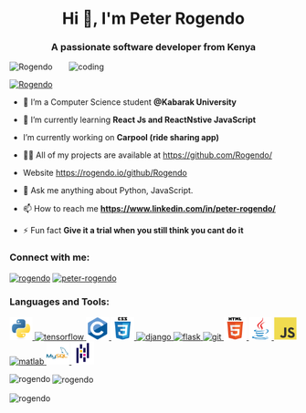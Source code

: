 


<h1 align="center">Hi 👋, I'm Peter Rogendo </h1>
<h3 align="center">A passionate software developer from Kenya</h3>

<img align="right" alt="coding" width="400" src="https://media4.giphy.com/media/RbDKaczqWovIugyJmW/giphy.gif" >
<p align="left"> <img src="https://komarev.com/ghpvc/?username=Rogendo&label=Profile%20views&color=0e75b6&style=flat" alt="Rogendo" /> </p>

<p align="left"> <a href="https://twitter.com/RogendoPeter" target="blank"><img src="https://img.shields.io/twitter/follow/RogendoPeter" alt="Rogendo" /></a> </p>




- 🔭 I’m a Computer Science student **@Kabarak University**

- 🌱 I’m currently learning **React Js and ReactNstive JavaScript**

- I’m currently working on **Carpool (ride sharing app)**


- 👨‍💻 All of my projects are available at  https://github.com/Rogendo/
- Website https://rogendo.io/github/Rogendo

- 💬 Ask me anything about Python, JavaScript.


- 📫 How to reach me **https://www.linkedin.com/in/peter-rogendo/**

- ⚡ Fun fact **Give it a trial when you still think you cant do it**

<h3 align="left">Connect with me:</h3>
<p align="left">
<a href="https://twitter.com/PeterRogendo" target="blank"><img align="center" src="https://raw.githubusercontent.com/rahuldkjain/github-profile-readme-generator/master/src/images/icons/Social/twitter.svg" alt="rogendo" height="30" width="40" /></a>
<a href="https://linkedin.com/in/peter-rogendo" target="blank"><img align="center" src="https://raw.githubusercontent.com/rahuldkjain/github-profile-readme-generator/master/src/images/icons/Social/linked-in-alt.svg" alt="peter-rogendo" height="30" width="40" /></a>
</p>

<h3 align="left">Languages and Tools:</h3>
<p align="left"><a href="https://www.python.org" target="_blank" rel="noreferrer"> <img src="https://raw.githubusercontent.com/devicons/devicon/master/icons/python/python-original.svg" alt="python" width="40" height="40"/> </a> <a href="https://www.tensorflow.org" target="_blank" rel="noreferrer"> <img src="https://www.vectorlogo.zone/logos/tensorflow/tensorflow-icon.svg" alt="tensorflow" width="40" height="40"/> </a> <a href="https://www.cprogramming.com/" target="_blank" rel="noreferrer"> <img src="https://raw.githubusercontent.com/devicons/devicon/master/icons/c/c-original.svg" alt="c" width="40" height="40"/> </a> <a href="https://www.w3schools.com/css/" target="_blank" rel="noreferrer"> <img src="https://raw.githubusercontent.com/devicons/devicon/master/icons/css3/css3-original-wordmark.svg" alt="css3" width="40" height="40"/> </a> <a href="https://www.djangoproject.com/" target="_blank" rel="noreferrer"> <img src="https://cdn.worldvectorlogo.com/logos/django.svg" alt="django" width="40" height="40"/> </a><a href="https://flask.palletsprojects.com/" target="_blank" rel="noreferrer"> <img src="https://www.vectorlogo.zone/logos/pocoo_flask/pocoo_flask-icon.svg" alt="flask" width="40" height="40"/> </a> <a href="https://git-scm.com/" target="_blank" rel="noreferrer"> <img src="https://www.vectorlogo.zone/logos/git-scm/git-scm-icon.svg" alt="git" width="40" height="40"/> </a> <a href="https://www.w3.org/html/" target="_blank" rel="noreferrer"> <img src="https://raw.githubusercontent.com/devicons/devicon/master/icons/html5/html5-original-wordmark.svg" alt="html5" width="40" height="40"/> </a> <a href="https://www.java.com" target="_blank" rel="noreferrer"> <img src="https://raw.githubusercontent.com/devicons/devicon/master/icons/java/java-original.svg" alt="java" width="40" height="40"/> </a> <a href="https://developer.mozilla.org/en-US/docs/Web/JavaScript" target="_blank" rel="noreferrer"> <img src="https://raw.githubusercontent.com/devicons/devicon/master/icons/javascript/javascript-original.svg" alt="javascript" width="40" height="40"/> </a> <a href="https://www.mathworks.com/" target="_blank" rel="noreferrer"> <img src="https://upload.wikimedia.org/wikipedia/commons/2/21/Matlab_Logo.png" alt="matlab" width="40" height="40"/> </a> <a href="https://www.mysql.com/" target="_blank" rel="noreferrer"> <img src="https://raw.githubusercontent.com/devicons/devicon/master/icons/mysql/mysql-original-wordmark.svg" alt="mysql" width="40" height="40"/> </a> <a href="https://pandas.pydata.org/" target="_blank" rel="noreferrer"> <img src="https://raw.githubusercontent.com/devicons/devicon/2ae2a900d2f041da66e950e4d48052658d850630/icons/pandas/pandas-original.svg" alt="pandas" width="40" height="40"/> </a>  </p>

<p><img align="left" src="https://github-readme-stats.vercel.app/api/top-langs?username=Rogendo&show_icons=true&locale=en&layout=compact" alt="rogendo" /></p>

<p>&nbsp;<img align="center" src="https://github-readme-stats.vercel.app/api?username=rogendo&show_icons=true&locale=en" alt="rogendo" /></p>

<p><img align="center" src="https://github-readme-streak-stats.herokuapp.com/?user=rogendo&" alt="rogendo" /></p>

